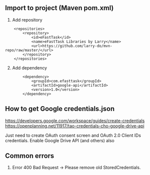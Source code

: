 ## Import to project (Maven pom.xml)
1. Add repository
```
    <repositories>
        <repository>
            <id>eFastTask</id>
            <name>eFastTask Libraries by Larry</name>
            <url>https://github.com/larry-do/mvn-repo/raw/master/</url>
        </repository>
    </repositories>
```
2. Add dependency
```
        <dependency>
            <groupId>com.efasttask</groupId>
            <artifactId>google-api</artifactId>
            <version>1.0</version>
        </dependency>
```
## How to get Google credentials.json

https://developers.google.com/workspace/guides/create-credentials
https://openplanning.net/11917/tao-credentials-cho-google-drive-api

Just need to create OAuth consent screen and OAuth 2.0 Client IDs credentials. Enable Google Drive API (and others) also
## Common errors
1. Error 400 Bad Request -> Please remove old StoredCredentials.
